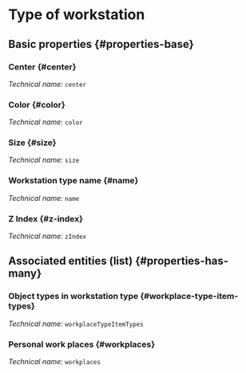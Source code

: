 # Type of workstation
<!--- THIS FILE IS GENERATED PLEASE DO NOT EDIT IT DIRECTLY --->



## Basic properties {#properties-base}

### Center {#center}



*Technical name:* ```center```

### Color {#color}



*Technical name:* ```color```

### Size {#size}



*Technical name:* ```size```

### Workstation type name {#name}



*Technical name:* ```name```

### Z Index {#z-index}



*Technical name:* ```zIndex```




## Associated entities (list) {#properties-has-many}

### Object types in workstation type {#workplace-type-item-types}



*Technical name:* ```workplaceTypeItemTypes```

### Personal work places {#workplaces}



*Technical name:* ```workplaces```




